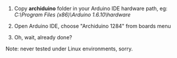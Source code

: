 1) Copy **archiduino** folder in your Arduino IDE hardware path, eg: *C:\Program Files (x86)\Arduino 1.6.10\hardware*

2) Open Arduino IDE, choose "Archiduino 1284" from boards menu

3) Oh, wait, already done?

Note: never tested under Linux environments, sorry.
